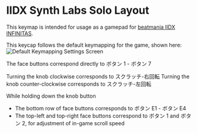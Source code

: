 # IIDX Synth Labs Solo Layout

This keymap is intended for usage as a gamepad for [beatmania IIDX INFINITAS](https://p.eagate.573.jp/game/infinitas/2/index.html).

This keycap follows the default keymapping for the game, shown here:
![Default Keymapping Settings Screen](https://i.imgur.com/Va48FnZ.png)

The face buttons correspond directly to ボタン 1 - ボタン 7

Turning the knob clockwise corresponds to スクラッチ-右回転
Turning the knob counter-clockwise corresponds to スクラッチ-左回転

While holding down the knob button
* The bottom row of face buttons corresponds to ボタン E1 - ボタン E4
* The top-left and top-right face buttons correspond to ボタン 1 and ボタン 2, for adjustment of in-game scroll speed
